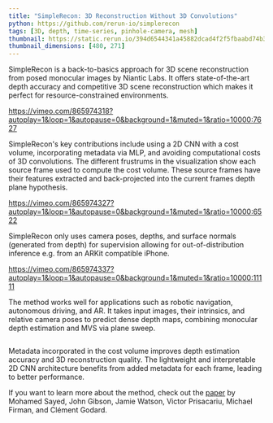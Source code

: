 ```yaml
---
title: "SimpleRecon: 3D Reconstruction Without 3D Convolutions"
python: https://github.com/rerun-io/simplerecon
tags: [3D, depth, time-series, pinhole-camera, mesh]
thumbnail: https://static.rerun.io/394d6544341a45882dcad4f2f5fbaabd74b3d1a3_simplerecon_480w.png
thumbnail_dimensions: [480, 271]
---
```


SimpleRecon is a back-to-basics approach for 3D scene reconstruction from posed monocular images by Niantic Labs. It offers state-of-the-art depth accuracy and competitive 3D scene reconstruction which makes it perfect for resource-constrained environments.


https://vimeo.com/865974318?autoplay=1&loop=1&autopause=0&background=1&muted=1&ratio=10000:7627

SimpleRecon's key contributions include using a 2D CNN with a cost volume, incorporating metadata via MLP, and avoiding computational costs of 3D convolutions. The different frustrums in the visualization show each source frame used to compute the cost volume. These source frames have their features extracted and back-projected into the current frames depth plane hypothesis.


https://vimeo.com/865974327?autoplay=1&loop=1&autopause=0&background=1&muted=1&ratio=10000:6522

SimpleRecon only uses camera poses, depths, and surface normals (generated from depth) for supervision allowing for out-of-distribution inference e.g. from an ARKit compatible iPhone.


https://vimeo.com/865974337?autoplay=1&loop=1&autopause=0&background=1&muted=1&ratio=10000:11111

The method works well for applications such as robotic navigation, autonomous driving, and AR. It takes input images, their intrinsics, and relative camera poses to predict dense depth maps, combining monocular depth estimation and MVS via plane sweep.

<picture>
  <source media="(max-width: 480px)" srcset="https://static.rerun.io/6074c6c7039eccb14796dffda6e158b4d6a09c0e_simplerecon-overview_480w.png">
  <source media="(max-width: 768px)" srcset="https://static.rerun.io/ed7ded09ee1d32c9adae4b8df0b539a57e2286f0_simplerecon-overview_768w.png">
  <source media="(max-width: 1024px)" srcset="https://static.rerun.io/431dd4d4c6d4245ccf4904a38e24ff143713c97d_simplerecon-overview_1024w.png">
  <source media="(max-width: 1200px)" srcset="https://static.rerun.io/59058fb7a7a4a5e3d63116aeb7197fb3f32fe19a_simplerecon-overview_1200w.png">
  <img src="https://static.rerun.io/1f2400ba4f3b90f967f9503b855364363f776dbb_simplerecon-overview_full.png" alt="">
</picture>

Metadata incorporated in the cost volume improves depth estimation accuracy and 3D reconstruction quality. The lightweight and interpretable 2D CNN architecture benefits from added metadata for each frame, leading to better performance.

If you want to learn more about the method, check out the [paper](https://arxiv.org/abs/2208.14743) by Mohamed Sayed, John Gibson, Jamie Watson, Victor Prisacariu, Michael Firman, and Clément Godard.
